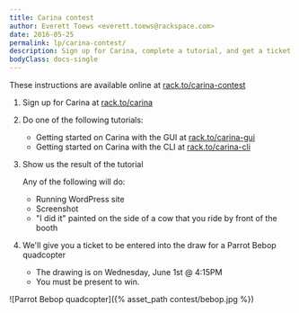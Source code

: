 ```yaml
---
title: Carina contest
author: Everett Toews <everett.toews@rackspace.com>
date: 2016-05-25
permalink: lp/carina-contest/
description: Sign up for Carina, complete a tutorial, and get a ticket to win a prize!
bodyClass: docs-single
---
```


These instructions are available online at [rack.to/carina-contest](http://rack.to/carina-contest)

1. Sign up for Carina at [rack.to/carina](http://rack.to/carina)

1. Do one of the following tutorials:

    * Getting started on Carina with the GUI at [rack.to/carina-gui](http://rack.to/carina-gui)
    * Getting started on Carina with the CLI at [rack.to/carina-cli](http://rack.to/carina-cli)

1. Show us the result of the tutorial

    Any of the following will do:

    * Running WordPress site
    * Screenshot
    * "I did it" painted on the side of a cow that you ride by front of the booth

1. We'll give you a ticket to be entered into the draw for a Parrot Bebop quadcopter

    * The drawing is on Wednesday, June 1st @ 4:15PM
    * You must be present to win.

![Parrot Bebop quadcopter]({% asset_path contest/bebop.jpg %})
